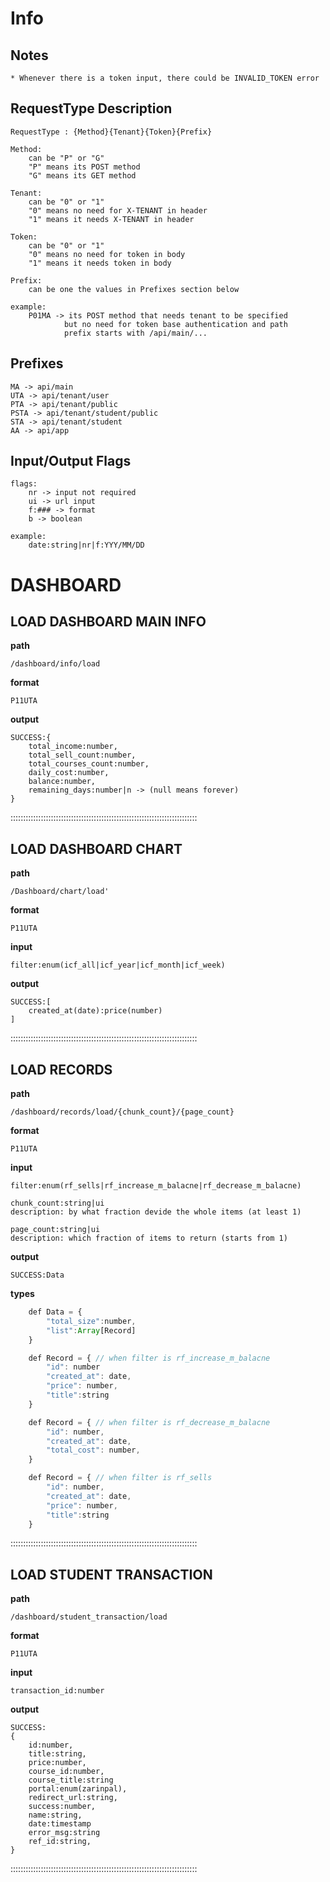 # Info

## Notes

    * Whenever there is a token input, there could be INVALID_TOKEN error

## RequestType Description

    RequestType : {Method}{Tenant}{Token}{Prefix}

    Method:
        can be "P" or "G"
        "P" means its POST method
        "G" means its GET method

    Tenant:
        can be "0" or "1"
        "0" means no need for X-TENANT in header
        "1" means it needs X-TENANT in header

    Token:
        can be "0" or "1"
        "0" means no need for token in body
        "1" means it needs token in body

    Prefix:
        can be one the values in Prefixes section below

    example:
        P01MA -> its POST method that needs tenant to be specified
                but no need for token base authentication and path
                prefix starts with /api/main/...

## Prefixes

    MA -> api/main
    UTA -> api/tenant/user
    PTA -> api/tenant/public
    PSTA -> api/tenant/student/public
    STA -> api/tenant/student
    AA -> api/app

## Input/Output Flags

    flags:
        nr -> input not required
        ui -> url input
        f:### -> format
        b -> boolean

    example:
        date:string|nr|f:YYY/MM/DD

# DASHBOARD
            
## LOAD DASHBOARD MAIN INFO

**path**

    /dashboard/info/load

**format**

    P11UTA

**output**

    SUCCESS:{
        total_income:number,
        total_sell_count:number,
        total_courses_count:number,
        daily_cost:number,
        balance:number,
        remaining_days:number|n -> (null means forever)
    }

::::::::::::::::::::::::::::::::::::::::::::::::::::::::::::::::::::::::::

## LOAD DASHBOARD CHART 

**path**

    /Dashboard/chart/load'

**format**

    P11UTA

**input**

    filter:enum(icf_all|icf_year|icf_month|icf_week)

**output**

    SUCCESS:[
        created_at(date):price(number)
    ]

    

::::::::::::::::::::::::::::::::::::::::::::::::::::::::::::::::::::::::::

## LOAD RECORDS

**path**

    /dashboard/records/load/{chunk_count}/{page_count}

**format**

    P11UTA

**input**

    filter:enum(rf_sells|rf_increase_m_balacne|rf_decrease_m_balacne)

    chunk_count:string|ui
    description: by what fraction devide the whole items (at least 1)

    page_count:string|ui
    description: which fraction of items to return (starts from 1)

**output**

    SUCCESS:Data

**types**

```javascript
    def Data = {
        "total_size":number,
        "list":Array[Record]
    }

    def Record = { // when filter is rf_increase_m_balacne
        "id": number
        "created_at": date,
        "price": number,
        "title":string
    }

    def Record = { // when filter is rf_decrease_m_balacne
        "id": number,
        "created_at": date,
        "total_cost": number,
    }

    def Record = { // when filter is rf_sells
        "id": number,
        "created_at": date,
        "price": number,
        "title":string
    }

```

::::::::::::::::::::::::::::::::::::::::::::::::::::::::::::::::::::::::::

## LOAD STUDENT TRANSACTION

**path**

    /dashboard/student_transaction/load

**format**

    P11UTA

**input**

    transaction_id:number

**output**

    SUCCESS:
    {
        id:number,
        title:string,
        price:number,
        course_id:number,
        course_title:string
        portal:enum(zarinpal),
        redirect_url:string,
        success:number,
        name:string,
        date:timestamp
        error_msg:string
        ref_id:string,
    }

::::::::::::::::::::::::::::::::::::::::::::::::::::::::::::::::::::::::::